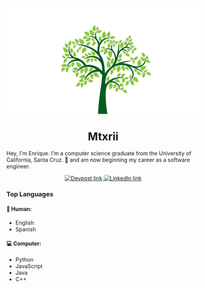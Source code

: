 <!--
**mtxrii/mtxrii** is a ✨ _special_ ✨ repository because its `README.md` (this file) appears on your GitHub profile.

Here are some ideas to get you started:

- 🔭 I’m currently working on ...
- 🌱 I’m currently learning ...
- 👯 I’m looking to collaborate on ...
- 🤔 I’m looking for help with ...
- 💬 Ask me about ...
- 📫 How to reach me: ...
- 😄 Pronouns: ...
- ⚡ Fun fact: ...
-->
<p align="center">
    <a href="https://edavalos.com/" target="_blank">
        <img src="https://raw.githubusercontent.com/mtxrii/mtxrii/master/images/Tree.png" alt="Splash" width="720">
    </a>
</p>
<h1 align="center">
    Mtxrii
</h1>

Hey, I'm Enrique. I'm a computer science graduate from the University of California, Santa Cruz. 🐌 and am now beginning my career as a software engineer.

<p align="center">
    <a href="https://devpost.com/mtxrii" target="_blank">
        <img src="https://seeklogo.com/images/D/devpost-logo-95FF685C5D-seeklogo.com.png" alt="Devpost link" width="64">
    </a>
    <a href="https://www.linkedin.com/in/enrique-davalos" target="_blank">
        <img src="https://upload.wikimedia.org/wikipedia/commons/thumb/f/f8/LinkedIn_icon_circle.svg/800px-LinkedIn_icon_circle.svg.png" alt="LinkedIn link" width="64">
    </a>
</p>

### Top Languages
#### 📗 Human:
* English
* Spanish
#### 💻 Computer:
* Python
* JavaScript
* Java
* C++
